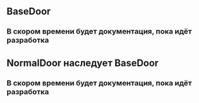 ## BaseDoor

### В скором времени будет документация, пока идёт разработка

## NormalDoor наследует BaseDoor

### В скором времени будет документация, пока идёт разработка

